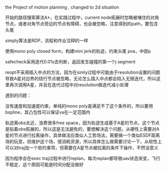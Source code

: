 the Project of motion planning , changed to 2d situation 

开始的路径搜索算法A*，在实践过程中，current node拓展时忽略被堵住的对角节点，或者对角节点旁边的节点有障碍，也会被忽略，注意得到的path，要包含头尾

simply算法是RDP，流程和作业注释的一样

使用mono poly closed form，构建mini jerk的轨迹，约束头尾 pva，中部p

safecheck采用迭代0.01s去判断，返回发生碰撞的第一个j segment

reopt不采用插入中点的方法，因为在simly过程中可能由于resolution设置的问题导致A星对边界的绕行节点被忽略，无论怎么插入中点都会陷入无限迭代，所以这里再次调用A星，并且在迭代过程中对resolution做迭代减小处理

遇到的问题：

没有速度和加速度约束，单纯的mono poly是满足不了这个条件的，所以要用bspline，其凸包性可以保证va在一定范围内

轨迹离obs太近，浪费很多free space，因为轨迹生成基于A星的节点，这个节点是贴着obs拓展的，所以这是无法避免的，要想解决这个问题，从硬性上需要对A星的节点进行拉离操作，具体做法应类似人工势场法，需要搞一个类似ESDF距离场的玩意，但维护这个场，很消耗资源，所以具体怎么做需要讨论一下，从软性上可以对traj加一个软约束项，但需要在A星节点被拉离的条件下操作，不然没意义

因为程序会在exec traj过程中进行replan，每次replan都导致uav状态突变，飞行不稳定，这个原因可能是时间分配没做好
